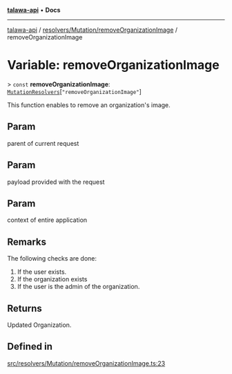 [**talawa-api**](../../../../README.md) • **Docs**

***

[talawa-api](../../../../modules.md) / [resolvers/Mutation/removeOrganizationImage](../README.md) / removeOrganizationImage

# Variable: removeOrganizationImage

\> `const` **removeOrganizationImage**: [`MutationResolvers`](../../../../types/generatedGraphQLTypes/type-aliases/MutationResolvers.md)\[`"removeOrganizationImage"`\]

This function enables to remove an organization's image.

## Param

parent of current request

## Param

payload provided with the request

## Param

context of entire application

## Remarks

The following checks are done:
1. If the user exists.
2. If the organization exists
3. If the user is the admin of the organization.

## Returns

Updated Organization.

## Defined in

[src/resolvers/Mutation/removeOrganizationImage.ts:23](https://github.com/PalisadoesFoundation/talawa-api/blob/4a88fe62b20ebda9653c55ae8d39d6c6fac8831f/src/resolvers/Mutation/removeOrganizationImage.ts#L23)
